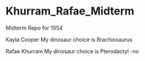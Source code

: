 # Khurram_Rafae_Midterm
Midterm Repo for 1054

Kayla Cooper
My dinosaur choice is Brachiosaurus

Rafae Khurram
My dinosaur choice is Pterodactyl -no